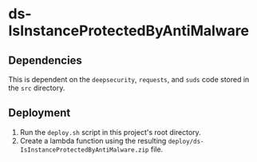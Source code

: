 # ds-IsInstanceProtectedByAntiMalware

## Dependencies

This is dependent on the `deepsecurity`, `requests`, and `suds` code stored in the `src` directory.

## Deployment

1. Run the `deploy.sh` script in this project's root directory.
2. Create a lambda function using the resulting `deploy/ds-IsInstanceProtectedByAntiMalware.zip` file.
